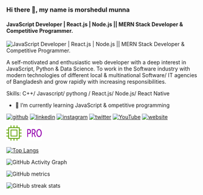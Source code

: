 ### Hi there 👋, my name is morshedul munna
#### JavaScript Developer | React.js | Node.js || MERN Stack Developer & Competitive Programmer.
![JavaScript Developer | React.js | Node.js || MERN Stack Developer & Competitive Programmer.](https://i.ibb.co/gycry3B/Screenshot-2.png)

A self-motivated and enthusiastic web developer with a deep interest in JavaScript, Python & Data Science. To work in the Software industry with modern technologies of different local & multinational Software/ IT agencies of Bangladesh and grow rapidly with increasing responsibilities.

Skills: C++/ Javascript/ pythong / React.js/ Node.js/ React Native

- 🌱 I’m currently learning JavaScript & ompetitive programming 


[<img src='https://cdn.jsdelivr.net/npm/simple-icons@3.0.1/icons/github.svg' alt='github' height='40'>](https://github.com/morshedulmunna)  [<img src='https://cdn.jsdelivr.net/npm/simple-icons@3.0.1/icons/linkedin.svg' alt='linkedin' height='40'>](https://www.linkedin.com/in/https://www.linkedin.com/in/morshedulmunna//)  [<img src='https://cdn.jsdelivr.net/npm/simple-icons@3.0.1/icons/instagram.svg' alt='instagram' height='40'>](https://www.instagram.com/https://www.instagram.com/morshedul.munna//)  [<img src='https://cdn.jsdelivr.net/npm/simple-icons@3.0.1/icons/twitter.svg' alt='twitter' height='40'>](https://twitter.com/https://twitter.com/morshedulmunna)  [<img src='https://cdn.jsdelivr.net/npm/simple-icons@3.0.1/icons/youtube.svg' alt='YouTube' height='40'>](https://www.youtube.com/channel/https://www.youtube.com/channel/UCCwRAqBwssrPj-1mcZA7KsQ)  [<img src='https://cdn.jsdelivr.net/npm/simple-icons@3.0.1/icons/icloud.svg' alt='website' height='40'>](https://morshedulmunna.netlify.app/)  

<a href='https://docs.github.com/en/developers'><img src='https://raw.githubusercontent.com/acervenky/animated-github-badges/master/assets/devbadge.gif' width='40' height='40'></a> <a href='https://github.com/pricing'><img src='https://raw.githubusercontent.com/acervenky/animated-github-badges/master/assets/pro.gif' width='40' height='40'></a> 

[![Top Langs](https://github-readme-stats.vercel.app/api/top-langs/?username=morshedulmunna)](https://github.com/anuraghazra/github-readme-stats)

![GitHub Activity Graph](https://activity-graph.herokuapp.com/graph?username=morshedulmunna)  

![GitHub metrics](https://metrics.lecoq.io/morshedulmunna)  

![GitHub streak stats](https://github-readme-streak-stats.herokuapp.com/?user=morshedulmunna)  

